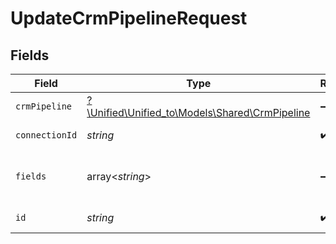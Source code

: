 # UpdateCrmPipelineRequest


## Fields

| Field                                                                                | Type                                                                                 | Required                                                                             | Description                                                                          |
| ------------------------------------------------------------------------------------ | ------------------------------------------------------------------------------------ | ------------------------------------------------------------------------------------ | ------------------------------------------------------------------------------------ |
| `crmPipeline`                                                                        | [?\Unified\Unified_to\Models\Shared\CrmPipeline](../../models/shared/CrmPipeline.md) | :heavy_minus_sign:                                                                   | N/A                                                                                  |
| `connectionId`                                                                       | *string*                                                                             | :heavy_check_mark:                                                                   | ID of the connection                                                                 |
| `fields`                                                                             | array<*string*>                                                                      | :heavy_minus_sign:                                                                   | Comma-delimited fields to return                                                     |
| `id`                                                                                 | *string*                                                                             | :heavy_check_mark:                                                                   | ID of the Pipeline                                                                   |